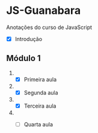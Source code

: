 # JS-Guanabara
 Anotações do curso de JavaScript

- [x] Introdução
      
## Módulo 1
1. - [x] Primeira aula
2. - [x] Segunda aula
3. - [x] Terceira aula
4. - [ ] Quarta aula
   
